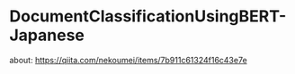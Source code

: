 # DocumentClassificationUsingBERT-Japanese
about: https://qiita.com/nekoumei/items/7b911c61324f16c43e7e